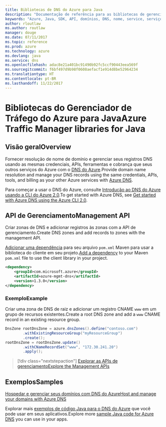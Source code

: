 ```yaml
---
title: Bibliotecas de DNS do Azure para Java
description: "Documentação de referência para as bibliotecas de gerenciamento de Java de DNS do Azure"
keywords: "Azure, Java, SDK, API, domínios, DNS, nome, service, serviço de nome de domínio"
author: rloutlaw
ms.author: routlaw
manager: douge
ms.date: 07/11/2017
ms.topic: reference
ms.prod: azure
ms.technology: azure
ms.devlang: java
ms.service: dns
ms.openlocfilehash: adac8e21a401bc91490b92fc5ccf90443eea569f
ms.sourcegitcommit: f6bf497d9b98f0608aefacf1e914d8be52964234
ms.translationtype: HT
ms.contentlocale: pt-BR
ms.lasthandoff: 11/22/2017
---
```

# <a name="azure-traffic-manager-libraries-for-java"></a><span data-ttu-id="91166-104">Bibliotecas do Gerenciador de Tráfego do Azure para Java</span><span class="sxs-lookup"><span data-stu-id="91166-104">Azure Traffic Manager libraries for Java</span></span>

## <a name="overview"></a><span data-ttu-id="91166-105">Visão geral</span><span class="sxs-lookup"><span data-stu-id="91166-105">Overview</span></span>

<span data-ttu-id="91166-106">Fornecer resolução de nome de domínio e gerenciar seus registros DNS usando as mesmas credenciais, APIs, ferramentas e cobrança que seus outros serviços do Azure com o [DNS do Azure](/azure/dns/dns-overview).</span><span class="sxs-lookup"><span data-stu-id="91166-106">Provide domain name resolution and manage your DNS records using the same credentials, APIs, tools, and billing as your other Azure services with [Azure DNS](/azure/dns/dns-overview).</span></span>

<span data-ttu-id="91166-107">Para começar a usar o DNS do Azure, consulte [Introdução ao DNS do Azure usando a CLI do Azure 2.0](/azure/dns/dns-getstarted-cli).</span><span class="sxs-lookup"><span data-stu-id="91166-107">To get started with Azure DNS, see [Get started with Azure DNS using the Azure CLI 2.0](/azure/dns/dns-getstarted-cli).</span></span>

## <a name="management-api"></a><span data-ttu-id="91166-108">API de Gerenciamento</span><span class="sxs-lookup"><span data-stu-id="91166-108">Management API</span></span>

<span data-ttu-id="91166-109">Criar zonas de DNS e adicionar registros às zonas com a API de gerenciamento.</span><span class="sxs-lookup"><span data-stu-id="91166-109">Create DNS zones and add records to zones with the management API.</span></span>

<span data-ttu-id="91166-110">[Adicionar uma dependência](https://maven.apache.org/guides/getting-started/index.html#How_do_I_use_external_dependencies) para seu arquivo `pom.xml` Maven para usar a biblioteca do cliente em seu projeto.</span><span class="sxs-lookup"><span data-stu-id="91166-110">[Add a dependency](https://maven.apache.org/guides/getting-started/index.html#How_do_I_use_external_dependencies) to your Maven `pom.xml` file to use the client library in your project.</span></span>

```XML
<dependency>
    <groupId>com.microsoft.azure</groupId>
    <artifactId>azure-mgmt-dns</artifactId>
    <version>1.3.0</version>
</dependency>
```   

### <a name="example"></a><span data-ttu-id="91166-111">Exemplo</span><span class="sxs-lookup"><span data-stu-id="91166-111">Example</span></span>

<span data-ttu-id="91166-112">Criar uma zona de DNS de raiz e adicionar um registro CNAME `www` em um grupo de recursos existentes.</span><span class="sxs-lookup"><span data-stu-id="91166-112">Create a root DNS zone and add a `www` CNAME record in an existing resource group.</span></span>

```java
DnsZone rootDnsZone = azure.dnsZones().define("contoso.com")
        .withExistingResourceGroup("myResourceGroup")
        .create();
rootDnsZone = rootDnsZone.update()
        .withCNameRecordSet("www", "172.30.241.20")
        .apply();
```

> [!div class="nextstepaction"]
> [<span data-ttu-id="91166-113">Explorar as APIs de gerenciamento</span><span class="sxs-lookup"><span data-stu-id="91166-113">Explore the Management APIs</span></span>](/java/api/overview/azure/dns/managementapi)

## <a name="samples"></a><span data-ttu-id="91166-114">Exemplos</span><span class="sxs-lookup"><span data-stu-id="91166-114">Samples</span></span>

[<span data-ttu-id="91166-115">Hospedar e gerenciar seus domínios com DNS do Azure</span><span class="sxs-lookup"><span data-stu-id="91166-115">Host and manage your domains with Azure DNS</span></span>](https://github.com/Azure-Samples/dns-java-host-and-manage-your-domains)

<span data-ttu-id="91166-116">Explorar mais [exemplos de código Java para o DNS do Azure](https://azure.microsoft.com/resources/samples/?platform=java&term=dns) que você pode usar em seus aplicativos.</span><span class="sxs-lookup"><span data-stu-id="91166-116">Explore more [sample Java code for Azure DNS](https://azure.microsoft.com/resources/samples/?platform=java&term=dns) you can use in your apps.</span></span>

<!---Loc Comment: Please, refer to conversation section to check the issue. Thanks.--->
